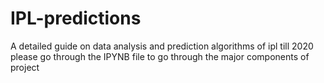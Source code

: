 # IPL-predictions
A detailed guide on data analysis and prediction algorithms of ipl till 2020
please go through the IPYNB file to go through the major components of project
